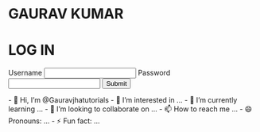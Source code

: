 <!DOCTYPE html>
<html lang="en">
<head>
    <meta charset="UTF-8">
    <meta name="viewport" content="width=device-width, initial-scale=1.0">
    <title>Document</title> 
    <link rel="stylesheet" href="style.css">
</head>
<body>
    <h1>GAURAV KUMAR</h1>
    <div class="login">
        <form>
            <h1>LOG IN</h1>
            <label>Username</label>
            <input type="text">
            <label>Password</label>
            <input type="password">
            <button>Submit</button>
        </form>
    </div>
</body>
</html>- 👋 Hi, I’m @Gauravjhatutorials
- 👀 I’m interested in ...
- 🌱 I’m currently learning ...
- 💞️ I’m looking to collaborate on ...
- 📫 How to reach me ...
- 😄 Pronouns: ...
- ⚡ Fun fact: ...

<!---
Gauravjhatutorials/Gauravjhatutorials is a ✨ special ✨ repository because its `README.md` (this file) appears on your GitHub profile.
You can click the Preview link to take a look at your changes.
--->
